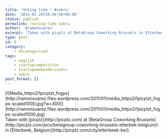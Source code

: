 ```yaml
---
title: 'Voting time ! #swbru'
date: '2011-01-28T20:49:56+00:00'
status: publish
permalink: /voting-time-swbru
author: '@ramonsuarez'
excerpt: 'Taken with picplz at BetaGroup Coworking Brussels in Etterbeek, Belgium.'
type: post
id: 6
category:
    - Uncategorized
tags:
    - english
    - startupcompetition
    - startupweekendbrussels
    - swbru
post_format: []
---
```

<div class="p_embed p_image_embed">[![Media_https2i1picplzt_fvgps](http://ramonsuarez.files.wordpress.com/2011/01/media_https2i1picplzt_fvgps-scaled1000.jpg?w=300)](http://ramonsuarez.files.wordpress.com/2011/01/media_https2i1picplzt_fvgps-scaled1000.jpg)</div>Taken with [picplz](http://picplz.com) at [BetaGroup Coworking Brussels](http://picplz.com/pics/betagroup-coworking-brussels-etterbek-belgium/) in [Etterbeek, Belgium](http://picplz.com/city/etterbeek-be/). 